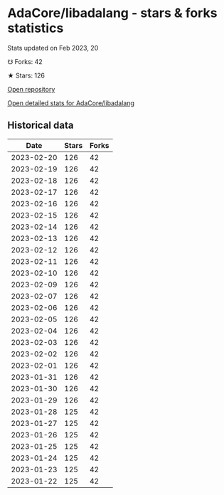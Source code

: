 # AdaCore/libadalang - stars & forks statistics

Stats updated on Feb 2023, 20

☋ Forks: 42

★ Stars: 126

[Open repository](https://github.com/AdaCore/libadalang)

[Open detailed stats for AdaCore/libadalang](https://reviewgithub.com/rep/AdaCore/libadalang)

## Historical data
| Date | Stars | Forks |
|------|-------|-------|
| 2023-02-20 | 126 | 42 | 
| 2023-02-19 | 126 | 42 | 
| 2023-02-18 | 126 | 42 | 
| 2023-02-17 | 126 | 42 | 
| 2023-02-16 | 126 | 42 | 
| 2023-02-15 | 126 | 42 | 
| 2023-02-14 | 126 | 42 | 
| 2023-02-13 | 126 | 42 | 
| 2023-02-12 | 126 | 42 | 
| 2023-02-11 | 126 | 42 | 
| 2023-02-10 | 126 | 42 | 
| 2023-02-09 | 126 | 42 | 
| 2023-02-07 | 126 | 42 | 
| 2023-02-06 | 126 | 42 | 
| 2023-02-05 | 126 | 42 | 
| 2023-02-04 | 126 | 42 | 
| 2023-02-03 | 126 | 42 | 
| 2023-02-02 | 126 | 42 | 
| 2023-02-01 | 126 | 42 | 
| 2023-01-31 | 126 | 42 | 
| 2023-01-30 | 126 | 42 | 
| 2023-01-29 | 126 | 42 | 
| 2023-01-28 | 125 | 42 | 
| 2023-01-27 | 125 | 42 | 
| 2023-01-26 | 125 | 42 | 
| 2023-01-25 | 125 | 42 | 
| 2023-01-24 | 125 | 42 | 
| 2023-01-23 | 125 | 42 | 
| 2023-01-22 | 125 | 42 | 


